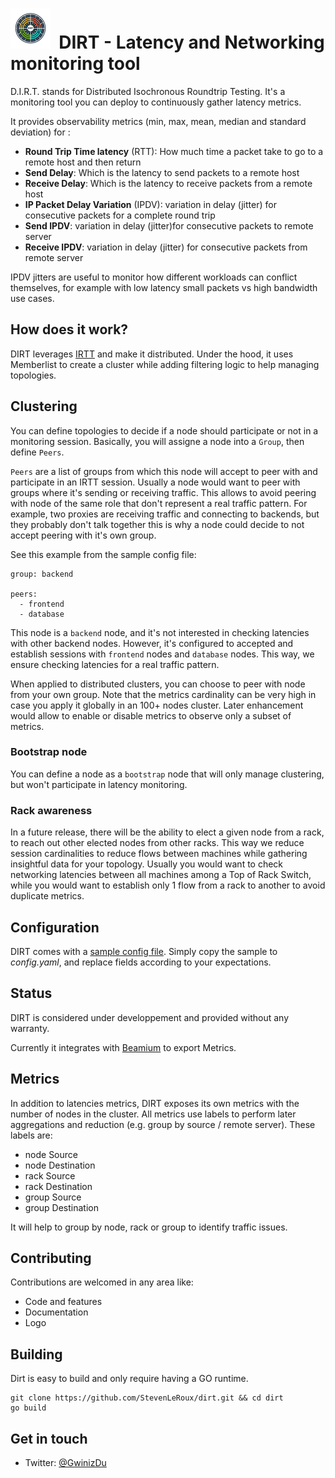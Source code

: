 
<h1><img src="https://github.com/StevenLeRoux/dirt/blob/main/icon.png?raw=true" width="64" height="64">&nbsp; DIRT  - Latency and Networking monitoring tool</h1>

D.I.R.T. stands for Distributed Isochronous Roundtrip Testing. It's a monitoring tool you can deploy to continuously gather latency metrics.

It provides observability metrics (min, max, mean, median and standard deviation) for : 
 - **Round Trip Time latency** (RTT): How much time a packet take to go to a remote host and then return 
 - **Send Delay**: Which is the latency to send packets to a remote host
 - **Receive Delay**: Which is the latency to receive packets from a remote host
 - **IP Packet Delay Variation** (IPDV): variation in delay (jitter) for consecutive packets for a complete round trip
 - **Send IPDV**: variation in delay (jitter)for consecutive packets to remote server
 - **Receive IPDV**: variation in delay (jitter) for consecutive packets from remote server

IPDV jitters are useful to monitor how different workloads can conflict themselves, for example with low latency small packets vs high bandwidth use cases.

## How does it work?

DIRT leverages [IRTT](https://github.com/heistp/irtt) and make it distributed. Under the hood, it uses Memberlist to create a cluster while adding filtering logic to help managing topologies.

## Clustering

You can define topologies to decide if a node should participate or not in a monitoring session. Basically, you will assigne a node into a `Group`, then define `Peers`.

`Peers` are a list of groups from which this node will accept to peer with and participate in an IRTT session.
Usually a node would want to peer with groups where it's sending or receiving traffic. This allows to avoid peering with node of the same role that don't represent a real traffic pattern. For example, two proxies are receiving traffic and connecting to backends, but they probably don't talk together this is why a node could decide to not accept peering with it's own group.

See this example from the sample config file:

```
group: backend

peers:
  - frontend
  - database
```

This node is a `backend` node, and it's not interested in checking latencies with other backend nodes. However, it's configured to accepted and establish sessions with `frontend` nodes and `database` nodes. This way, we ensure checking latencies for a real traffic pattern.

When applied to distributed clusters, you can choose to peer with node from your own group. Note that the metrics cardinality can be very high in case you apply it globally in an 100+ nodes cluster. Later enhancement would allow to enable or disable metrics to observe only a subset of metrics.


### Bootstrap node

You can define a node as a `bootstrap` node that will only manage clustering, but won't participate in latency monitoring.

### Rack awareness

In a future release, there will be the ability to elect a given node from a rack, to reach out other elected nodes from other racks. This way we reduce session cardinalities to reduce flows between machines while gathering insightful data for your topology. Usually you would want to check networking latencies between all machines among a Top of Rack Switch, while you would want to establish only 1 flow from a rack to another to avoid duplicate metrics.

## Configuration

DIRT comes with a [sample config file](config.sample.yaml). Simply copy the sample to *config.yaml*, and replace fields according to your expectations.


## Status

DIRT is considered under developpement and provided without any warranty.

Currently it integrates with [Beamium](https://github.com/clevercloud/beamium) to export Metrics. 

## Metrics

In addition to latencies metrics, DIRT exposes its own metrics with the number of nodes in the cluster. All metrics use labels to perform later aggregations and reduction (e.g. group by source / remote server). These labels are: 
- node Source
- node Destination
- rack Source
- rack Destination
- group Source
- group Destination

It will help to group by node, rack or group to identify traffic issues.

## Contributing

Contributions are welcomed in any area like:
- Code and features
- Documentation
- Logo

## Building 

Dirt is easy to build and only require having a GO runtime.

```
git clone https://github.com/StevenLeRoux/dirt.git && cd dirt
go build
```

## Get in touch

- Twitter: [@GwinizDu](https://twitter.com/GwinizDu)